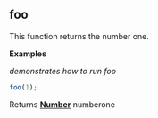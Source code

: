 <!-- Generated by documentation.js. Update this documentation by updating the source code. -->

## foo

This function returns the number one.

**Examples**

_demonstrates how to run foo_

```javascript
foo(1);
```

Returns **[Number](https://developer.mozilla.org/en-US/docs/Web/JavaScript/Reference/Global_Objects/Number)** numberone

